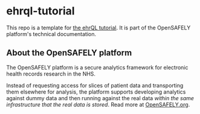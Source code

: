 # ehrql-tutorial

This repo is a template for [the ehrQL tutorial][1].
It is part of the OpenSAFELY platform's technical documentation.

## About the OpenSAFELY platform

The OpenSAFELY platform is a secure analytics framework for electronic health records research in the NHS.

Instead of requesting access for slices of patient data and transporting them elsewhere for analysis,
the platform supports developing analytics against dummy data
and then running against the real data *within the same infrastructure that the real data is stored*.
Read more at [OpenSAFELY.org](https://opensafely.org).

[1]: https://docs.opensafely.org/ehrql/tutorial/
